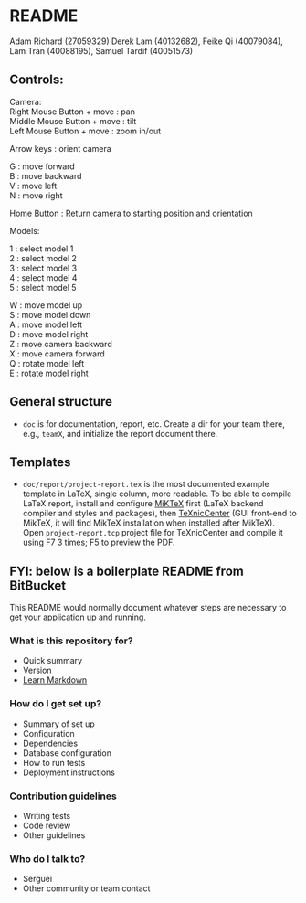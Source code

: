 # README #

Adam Richard (27059329) Derek Lam (40132682), Feike Qi (40079084), Lam Tran (40088195), Samuel Tardif (40051573)

## Controls:

Camera:  
Right Mouse Button + move : pan  
Middle Mouse Button + move : tilt  
Left Mouse Button + move : zoom in/out  
  
Arrow keys : orient camera  
  
G : move forward  
B : move backward  
V : move left  
N : move right  
  
Home Button : Return camera to starting position and orientation  
  
Models:  
  
1 : select model 1  
2 : select model 2  
3 : select model 3  
4 : select model 4  
5 : select model 5  
  
W : move model up  
S : move model down  
A : move model left  
D : move model right  
Z : move camera backward  
X : move camera forward  
Q : rotate model left  
E : rotate model right  

## General structure ##

* `doc` is for documentation, report, etc. Create a dir for your team there, e.g., `teamX`, and initialize the report document there.

## Templates ##

* `doc/report/project-report.tex` is the most documented example template in LaTeX, single column, more readable. To be able to compile LaTeX report, install and configure [MiKTeX](http://miktex.org) first (LaTeX backend compiler and styles and packages), then [TeXnicCenter](http://texniccenter.org) (GUI front-end to MikTeX, it will find MikTeX installation when installed after MikTeX). Open `project-report.tcp` project file for TeXnicCenter and compile it using F7 3 times; F5 to preview the PDF.

## FYI: below is a boilerplate README from BitBucket ##

This README would normally document whatever steps are necessary to get your application up and running.

### What is this repository for? ###

* Quick summary
* Version
* [Learn Markdown](https://bitbucket.org/tutorials/markdowndemo)

### How do I get set up? ###

* Summary of set up
* Configuration
* Dependencies
* Database configuration
* How to run tests
* Deployment instructions

### Contribution guidelines ###

* Writing tests
* Code review
* Other guidelines

### Who do I talk to? ###

* Serguei
* Other community or team contact

